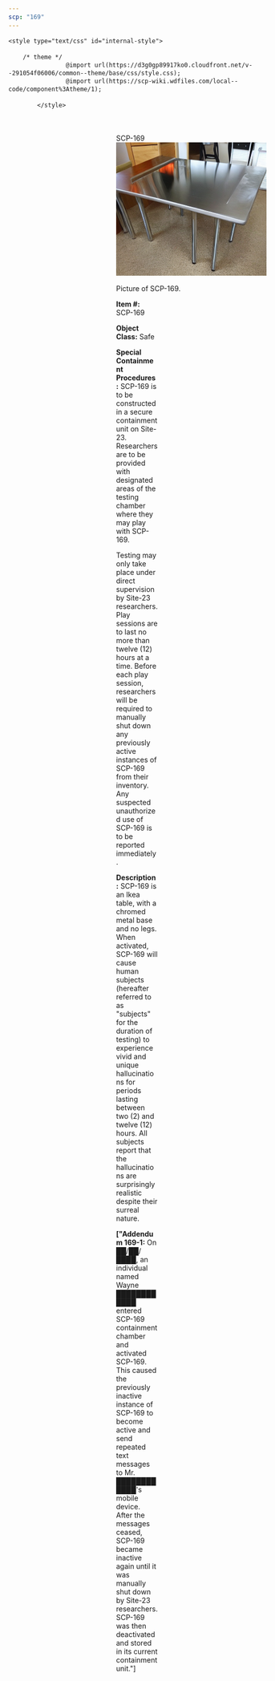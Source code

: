 ```yaml
---
scp: "169"
---
```


<head>
    <title>169 - SCP Foundation</title>
    
    <style type="text/css" id="internal-style">
                
        /* theme */
                    @import url(https://d3g0gp89917ko0.cloudfront.net/v--291054f06006/common--theme/base/css/style.css);
                    @import url(https://scp-wiki.wdfiles.com/local--code/component%3Atheme/1);
            
            </style>
<style>
iframe.scpnet-interwiki-frame { height: 0; }
</style>

</head>

<div id="main-content" style="margin: 50px 206px 20px 215px;">
<div id="action-area-top"></div>
<div id="page-title">SCP-169</div>
<div id="page-content">
<div style="text-align: right;"></div>
<div class="scp-image-block block-right" style="width:300px;"><img src="https://raw.githubusercontent.com/lucmaki/this-scp-does-not-exist/main/imgs/169.png" style="width:300px;" alt="169.jpg" class="image">
<div class="scp-image-caption" style="width:300px;">
<p>Picture of SCP-169.</p>
</div>
</div>
<p><strong>Item #:</strong> SCP-169</p>
<p><strong>Object Class:</strong> Safe</p>
<p><strong>Special Containment Procedures:</strong> SCP-169 is to be constructed in a secure containment unit on Site-23. Researchers are to be provided with designated areas of the testing chamber where they may play with SCP-169.</p><p>Testing may only take place under direct supervision by Site-23 researchers. Play sessions are to last no more than twelve (12) hours at a time. Before each play session, researchers will be required to manually shut down any previously active instances of SCP-169 from their inventory. Any suspected unauthorized use of SCP-169 is to be reported immediately.</p>
<p><strong>Description:</strong> SCP-169 is an Ikea table, with a chromed metal base and no legs. When activated, SCP-169 will cause human subjects (hereafter referred to as "subjects" for the duration of testing) to experience vivid and unique hallucinations for periods lasting between two (2) and twelve (12) hours. All subjects report that the hallucinations are surprisingly realistic despite their surreal nature.</p>
<p> <strong>["Addendum 169-1:</strong> On ██/██/████, an individual named Wayne ████████████ entered SCP-169 containment chamber and activated SCP-169. This caused the previously inactive instance of SCP-169 to become active and send repeated text messages to Mr. ████████████'s mobile device. After the messages ceased, SCP-169 became inactive again until it was manually shut down by Site-23 researchers. SCP-169 was then deactivated and stored in its current containment unit."]</p>

<div class="footer-wikiwalk-nav">
<div style="text-align: center;">
</div>
</div>
</div>
</div>
</div>